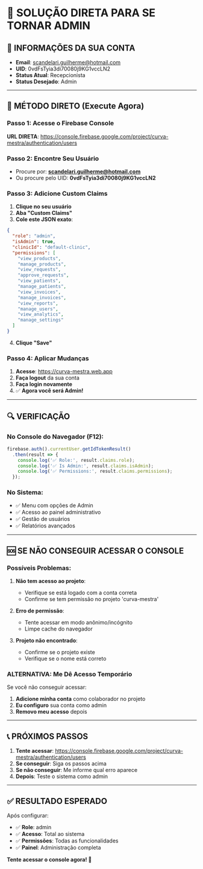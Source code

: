 # 🔑 SOLUÇÃO DIRETA PARA SE TORNAR ADMIN

## 🎯 **INFORMAÇÕES DA SUA CONTA**

- **Email**: scandelari.guilherme@hotmail.com
- **UID**: 0vdFsTyia3di70080j9KG1vccLN2
- **Status Atual**: Recepcionista
- **Status Desejado**: Admin

---

## 🚀 **MÉTODO DIRETO (Execute Agora)**

### **Passo 1: Acesse o Firebase Console**

**URL DIRETA**: https://console.firebase.google.com/project/curva-mestra/authentication/users

### **Passo 2: Encontre Seu Usuário**
- Procure por: **scandelari.guilherme@hotmail.com**
- Ou procure pelo UID: **0vdFsTyia3di70080j9KG1vccLN2**

### **Passo 3: Adicione Custom Claims**
1. **Clique no seu usuário**
2. **Aba "Custom Claims"**
3. **Cole este JSON exato**:

```json
{
  "role": "admin",
  "isAdmin": true,
  "clinicId": "default-clinic",
  "permissions": [
    "view_products",
    "manage_products",
    "view_requests",
    "approve_requests",
    "view_patients",
    "manage_patients",
    "view_invoices",
    "manage_invoices",
    "view_reports",
    "manage_users",
    "view_analytics",
    "manage_settings"
  ]
}
```

4. **Clique "Save"**

### **Passo 4: Aplicar Mudanças**
1. **Acesse**: https://curva-mestra.web.app
2. **Faça logout** da sua conta
3. **Faça login novamente**
4. ✅ **Agora você será Admin!**

---

## 🔍 **VERIFICAÇÃO**

### **No Console do Navegador (F12):**
```javascript
firebase.auth().currentUser.getIdTokenResult()
  .then(result => {
    console.log('✅ Role:', result.claims.role);
    console.log('✅ Is Admin:', result.claims.isAdmin);
    console.log('✅ Permissions:', result.claims.permissions);
  });
```

### **No Sistema:**
- ✅ Menu com opções de Admin
- ✅ Acesso ao painel administrativo
- ✅ Gestão de usuários
- ✅ Relatórios avançados

---

## 🆘 **SE NÃO CONSEGUIR ACESSAR O CONSOLE**

### **Possíveis Problemas:**

1. **Não tem acesso ao projeto**:
   - Verifique se está logado com a conta correta
   - Confirme se tem permissão no projeto 'curva-mestra'

2. **Erro de permissão**:
   - Tente acessar em modo anônimo/incógnito
   - Limpe cache do navegador

3. **Projeto não encontrado**:
   - Confirme se o projeto existe
   - Verifique se o nome está correto

### **ALTERNATIVA: Me Dê Acesso Temporário**

Se você não conseguir acessar:

1. **Adicione minha conta** como colaborador no projeto
2. **Eu configuro** sua conta como admin
3. **Removo meu acesso** depois

---

## 📞 **PRÓXIMOS PASSOS**

1. **Tente acessar**: https://console.firebase.google.com/project/curva-mestra/authentication/users
2. **Se conseguir**: Siga os passos acima
3. **Se não conseguir**: Me informe qual erro aparece
4. **Depois**: Teste o sistema como admin

---

## ✅ **RESULTADO ESPERADO**

Após configurar:
- ✅ **Role**: admin
- ✅ **Acesso**: Total ao sistema
- ✅ **Permissões**: Todas as funcionalidades
- ✅ **Painel**: Administração completa

**Tente acessar o console agora! 🎯**